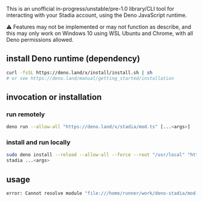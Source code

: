This is an unofficial in-progress/unstable/pre-1.0 library/CLI tool for
interacting with your Stadia account, using the Deno JavaScript runtime.

⚠️ Features may not be implemented or may not function as describe, and this may
only work on Windows 10 using WSL Ubuntu and Chrome, with all Deno permissions
allowed.

## install Deno runtime (dependency)

```sh
curl -fsSL https://deno.land/x/install/install.sh | sh
# or see https://deno.land/manual/getting_started/installation
```

## invocation or installation

### run remotely

```sh
deno run --allow-all "https://deno.land/x/stadia/mod.ts" [...<args>]
```

### install and run locally

```sh
sudo deno install --reload --allow-all --force --root "/usr/local" "https://deno.land/x/stadia/mod.ts"
stadia ...<args>
```

## usage

```sh
error: Cannot resolve module "file:///home/runner/work/deno-stadia/mod.ts".

```

